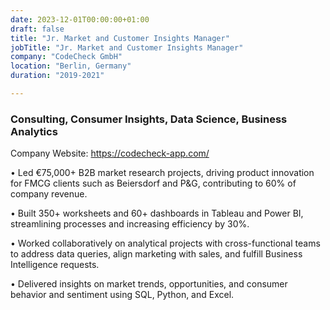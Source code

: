 ```yaml
---
date: 2023-12-01T00:00:00+01:00
draft: false
title: "Jr. Market and Customer Insights Manager"
jobTitle: "Jr. Market and Customer Insights Manager"
company: "CodeCheck GmbH"
location: "Berlin, Germany"
duration: "2019-2021"

---
```

### Consulting, Consumer Insights, Data Science, Business Analytics

 Company Website: https://codecheck-app.com/

•	Led €75,000+ B2B market research projects, driving product innovation for FMCG clients such as Beiersdorf and P&G, contributing to 60% of company revenue.

•	Built 350+ worksheets and 60+ dashboards in Tableau and Power BI, streamlining processes and increasing efficiency by 30%.

•	Worked collaboratively on analytical projects with cross-functional teams to address data queries, align marketing with sales, and fulfill Business Intelligence requests.

•	Delivered insights on market trends, opportunities, and consumer behavior and sentiment using SQL, Python, and Excel.
